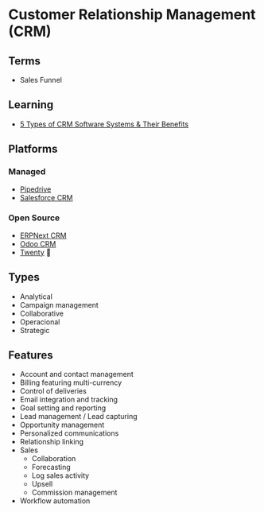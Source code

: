 # Customer Relationship Management (CRM)

<!--
https://www.youtube.com/watch?v=6f9WqZT6ZA8
-->

## Terms

- Sales Funnel

## Learning

- [5 Types of CRM Software Systems & Their Benefits](https://crm.org/crmland/types-of-crm)

## Platforms

### Managed

- [Pipedrive](https://pipedrive.com)
- [Salesforce CRM](https://salesforce.com/crm)

<!--
https://cubosuite.com.br
https://cloud.taygo.com
https://keap.com
https://pipefy.com
https://clint.digital
https://sydle.com
-->

### Open Source

- [ERPNext CRM](https://erpnext.com/open-source-crm)
- [Odoo CRM](https://odoo.com/app/crm)
- [Twenty](/twenty.md) 🌟

<!--
https://github.com/pdovhomilja/nextcrm-app
https://github.com/idurar/idurar-erp-crm
-->

<!--
Headless

https://eolerp.eu
-->

## Types

- Analytical
- Campaign management
- Collaborative
- Operacional
- Strategic

## Features

- Account and contact management
- Billing featuring multi-currency
- Control of deliveries
- Email integration and tracking
- Goal setting and reporting
- Lead management / Lead capturing
- Opportunity management
- Personalized communications
- Relationship linking
- Sales
  - Collaboration
  - Forecasting
  - Log sales activity
  - Upsell
  - Commission management
- Workflow automation
